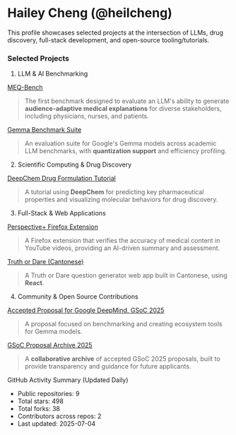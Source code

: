 # Hailey Cheng (@heilcheng)

This profile showcases selected projects at the intersection of LLMs, drug discovery, full-stack development, and open-source tooling/tutorials.

### Selected Projects
1. LLM & AI Benchmarking

[MEQ-Bench](https://github.com/heilcheng/MEQ-Bench)
> The first benchmark designed to evaluate an LLM's ability to generate **audience-adaptive medical explanations** for diverse stakeholders, including physicians, nurses, and patients.

[Gemma Benchmark Suite](https://github.com/heilcheng/gemma-benchmark)
> An evaluation suite for Google's Gemma models across academic LLM benchmarks, with **quantization support** and efficiency profiling.

2. Scientific Computing & Drug Discovery

[DeepChem Drug Formulation Tutorial](https://github.com/heilcheng/deepchem-drug-formulation)
> A tutorial using **DeepChem** for predicting key pharmaceutical properties and visualizing molecular behaviors for drug discovery.

3. Full-Stack & Web Applications

[Perspective+ Firefox Extension](https://github.com/heilcheng/perspective-plus)
> A Firefox extension that verifies the accuracy of medical content in YouTube videos, providing an AI-driven summary and assessment.

[Truth or Dare (Cantonese)](https://github.com/heilcheng/Truth-or-Dare-Canto)
> A Truth or Dare question generator web app built in Cantonese, using **React**.

4. Community & Open Source Contributions

[Accepted Proposal for Google DeepMind, GSoC 2025](https://github.com/heilcheng/2025-GSoC-Proposal-Selected)
> A proposal focused on benchmarking and creating ecosystem tools for Gemma models.

[GSoC Proposal Archive 2025](https://github.com/SammanSarkar/GSoC_archive_2025)
> A **collaborative archive** of accepted GSoC 2025 proposals, built to provide transparency and guidance for future applicants.

<!-- STATS:START -->
 GitHub Activity Summary (Updated Daily)

- Public repositories: 9
- Total stars: 498
- Total forks: 38
- Contributors across repos: 2
- Last updated: 2025-07-04

<!-- STATS:END -->
